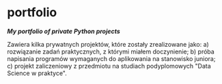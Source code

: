 # portfolio
<i><b>My portfolio of private Python projects</b></i>

Zawiera kilka prywatnych projektów, które zostały zrealizowane jako:
  a) rozwiązanie zadań praktycznych, z którymi miałem doczynienie;
  b) próba napisania programów wymaganych do aplikowania na stanowisko juniora;
  c) projekt zaliczeniowy z przedmiotu na studiach podyplomowych "Data Science w praktyce".
